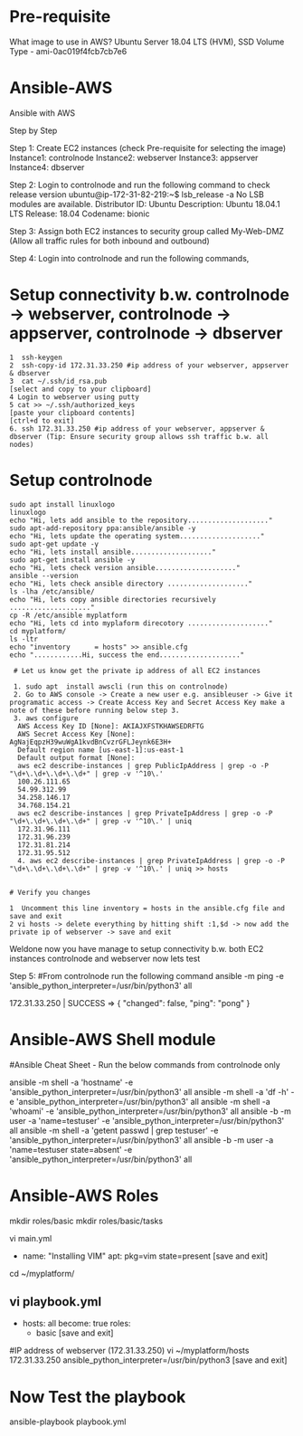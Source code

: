 # Pre-requisite 

What image to use in AWS?
Ubuntu Server 18.04 LTS (HVM), SSD Volume Type - ami-0ac019f4fcb7cb7e6

# Ansible-AWS
Ansible with AWS

Step by Step

Step 1: 
Create EC2 instances (check Pre-requisite for selecting the image)
Instance1: controlnode 
Instance2: webserver 
Instance3: appserver 
Instance4: dbserver

Step 2:
Login to controlnode and run the following command to check release version
ubuntu@ip-172-31-82-219:~$ lsb_release -a
No LSB modules are available.
Distributor ID: Ubuntu
Description:    Ubuntu 18.04.1 LTS
Release:        18.04
Codename:       bionic

Step 3:
Assign both EC2 instances to security group called My-Web-DMZ (Allow all traffic rules for both inbound and outbound)

Step 4:
Login into controlnode and run the following commands,

   # Setup connectivity b.w. controlnode -> webserver, controlnode -> appserver, controlnode -> dbserver
    1  ssh-keygen
    2  ssh-copy-id 172.31.33.250 #ip address of your webserver, appserver & dbserver
    3  cat ~/.ssh/id_rsa.pub
    [select and copy to your clipboard]
    4 Login to webserver using putty 
    5 cat >> ~/.ssh/authorized_keys
    [paste your clipboard contents]
    [ctrl+d to exit]
    6. ssh 172.31.33.250 #ip address of your webserver, appserver & dbserver (Tip: Ensure security group allows ssh traffic b.w. all nodes)
    
    
   # Setup controlnode
    sudo apt install linuxlogo
    linuxlogo
    echo "Hi, lets add ansible to the repository...................."
    sudo apt-add-repository ppa:ansible/ansible -y
    echo "Hi, lets update the operating system...................."
    sudo apt-get update -y
    echo "Hi, lets install ansible...................."
    sudo apt-get install ansible -y
    echo "Hi, lets check version ansible...................."
    ansible --version
    echo "Hi, lets check ansible directory ...................."
    ls -lha /etc/ansible/
    echo "Hi, lets copy ansible directories recursively ...................."
    cp -R /etc/ansible myplatform
    echo "Hi, lets cd into myplaform direcotory ...................."
    cd myplatform/
    ls -ltr
    echo "inventory      = hosts" >> ansible.cfg
    echo "............Hi, success the end...................."
    
     # Let us know get the private ip address of all EC2 instances
     
     1. sudo apt  install awscli (run this on controlnode)
     2. Go to AWS console -> Create a new user e.g. ansibleuser -> Give it programatic access -> Create Access Key and Secret Access Key make a note of these before running below step 3.
     3. aws configure 
      AWS Access Key ID [None]: AKIAJXFSTKHAWSEDRFTG
      AWS Secret Access Key [None]: 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
      Default region name [us-east-1]:us-east-1
      Default output format [None]:
      aws ec2 describe-instances | grep PublicIpAddress | grep -o -P "\d+\.\d+\.\d+\.\d+" | grep -v '^10\.'
      100.26.111.65
      54.99.312.99
      34.258.146.17
      34.768.154.21
      aws ec2 describe-instances | grep PrivateIpAddress | grep -o -P "\d+\.\d+\.\d+\.\d+" | grep -v '^10\.' | uniq
      172.31.96.111
      172.31.96.239
      172.31.81.214
      172.31.95.512
      4. aws ec2 describe-instances | grep PrivateIpAddress | grep -o -P "\d+\.\d+\.\d+\.\d+" | grep -v '^10\.' | uniq >> hosts
    

    # Verify you changes  
         
    1  Uncomment this line inventory = hosts in the ansible.cfg file and save and exit
    2 vi hosts -> delete everything by hitting shift :1,$d -> now add the private ip of webserver -> save and exit

   Weldone now you have manage to setup connectivity b.w. both EC2 instances controlnode and webserver now lets test

Step 5: 
#From controlnode run the following command 
ansible -m ping -e 'ansible_python_interpreter=/usr/bin/python3' all

172.31.33.250 | SUCCESS => {
    "changed": false,
    "ping": "pong"
}

# Ansible-AWS Shell module
#Ansible Cheat Sheet - Run the below commands from controlnode only

ansible -m shell -a 'hostname' -e 'ansible_python_interpreter=/usr/bin/python3' all
ansible -m shell -a 'df -h' -e 'ansible_python_interpreter=/usr/bin/python3' all
ansible -m shell -a 'whoami' -e 'ansible_python_interpreter=/usr/bin/python3' all
ansible -b -m user -a 'name=testuser' -e 'ansible_python_interpreter=/usr/bin/python3' all
ansible -m shell -a 'getent passwd | grep testuser' -e 'ansible_python_interpreter=/usr/bin/python3' all
ansible -b -m user -a 'name=testuser state=absent' -e 'ansible_python_interpreter=/usr/bin/python3' all

# Ansible-AWS Roles
 mkdir roles/basic
 mkdir roles/basic/tasks
 
 vi main.yml
 - name: "Installing VIM"
   apt: pkg=vim state=present
 [save and exit]

 cd ~/myplatform/

 vi playbook.yml
 ---
 - hosts: all
   become: true
   roles:
   - basic
 [save and exit]

#IP address of webserver (172.31.33.250)
vi ~/myplatform/hosts
172.31.33.250 ansible_python_interpreter=/usr/bin/python3
[save and exit]

# Now Test the playbook
ansible-playbook playbook.yml







